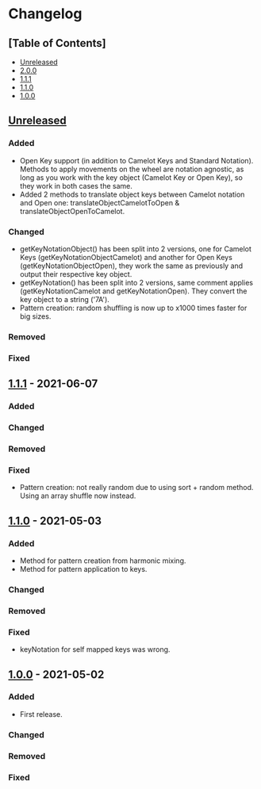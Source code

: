# Changelog

## [Table of Contents]
- [Unreleased](#unreleased)
- [2.0.0](#200---2021-06-07)
- [1.1.1](#111---2021-06-07)
- [1.1.0](#110---2021-05-03)
- [1.0.0](#100---2021-05-02)

## [Unreleased][]
### Added
- Open Key support (in addition to Camelot Keys and Standard Notation). Methods to apply movements on the wheel are notation agnostic, as long as you work with the key object (Camelot Key or Open Key), so they work in both cases the same.
- Added 2 methods to translate object keys between Camelot notation and Open one: translateObjectCamelotToOpen & translateObjectOpenToCamelot.
### Changed
- getKeyNotationObject() has been split into 2 versions, one for Camelot Keys (getKeyNotationObjectCamelot) and another for Open Keys (getKeyNotationObjectOpen), they work the same as previously and output their respective key object.
- getKeyNotation() has been split into 2 versions, same comment applies (getKeyNotationCamelot and getKeyNotationOpen). They convert the key object to a string ('7A').
- Pattern creation: random shuffling is now up to x1000 times faster for big sizes.
### Removed
### Fixed

## [1.1.1] - 2021-06-07
### Added
### Changed
### Removed
### Fixed
- Pattern creation: not really random due to using sort + random method. Using an array shuffle now instead.

## [1.1.0] - 2021-05-03
### Added
- Method for pattern creation from harmonic mixing.
- Method for pattern application to keys.
### Changed
### Removed
### Fixed
- keyNotation for self mapped keys was wrong.

## [1.0.0] - 2021-05-02
### Added
- First release.
### Changed
### Removed
### Fixed

[Unreleased]: https://github.com/regorxxx/Camelot-Wheel-Notation/compare/v2.0.0...HEAD
[2.0.0]: https://github.com/regorxxx/Camelot-Wheel-Notation/compare/v1.1.1...v2.0.0
[1.1.1]: https://github.com/regorxxx/Camelot-Wheel-Notation/compare/v1.1.0...v1.1.1
[1.1.0]: https://github.com/regorxxx/Camelot-Wheel-Notation/compare/v1.0.0...v1.1.0
[1.0.0]: https://github.com/regorxxx/Camelot-Wheel-Notation/compare/16b9932...v1.0.0
